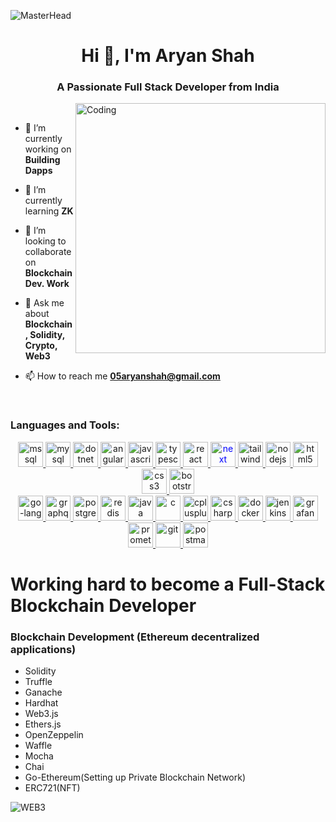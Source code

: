 ![MasterHead](https://feature.undp.org/beyond-bitcoin/assets/hxFnAcINBZ/block2.gif)
<h1 align="center">Hi 👋, I'm Aryan Shah</h1>
<h3 align="center">A Passionate Full Stack Developer from India</h3>
<img align="right" alt="Coding" width="400" src="https://camo.githubusercontent.com/e20822b4282c07ffd010cd05f855a6561d3b62358ca9e607e4901288dd748fcb/68747470733a2f2f63646e2e6472696262626c652e636f6d2f75736572732f323133313939332f73637265656e73686f74732f343934383733362f74686f75676874776f726b732d6769665f6472696262626c652e676966">

<br />

- 🔭 I’m currently working on **Building Dapps**

- 🌱 I’m currently learning **ZK**

- 👯 I’m looking to collaborate on **Blockchain Dev. Work**

- 💬 Ask me about **Blockchain, Solidity, Crypto, Web3**

- 📫 How to reach me **05aryanshah@gmail.com**

<p align="left">
</p>


<br />
<h3 align="left">Languages and Tools:</h3>

<div style="display:inline_block" align="center">
    <a href="https://www.microsoft.com/en-us/sql-server" target="_blank" rel="noreferrer"> <img src="https://www.svgrepo.com/show/303229/microsoft-sql-server-logo.svg" alt="mssql" width="40" height="40" /> </a>
    <a href="https://www.mysql.com/" target="_blank" rel="noreferrer"> <img src="https://cdn.jsdelivr.net/gh/devicons/devicon/icons/mysql/mysql-plain-wordmark.svg" alt="mysql" width="40" height="40" /> </a>
    <a href="https://dotnet.microsoft.com/" target="_blank" rel="noreferrer"> <img src="https://cdn.jsdelivr.net/gh/devicons/devicon/icons/dot-net/dot-net-plain-wordmark.svg" alt="dotnet" width="40" height="40" /> </a>
   <a href="https://angular.io" target="_blank" rel="noreferrer"> <img src="https://angular.io/assets/images/logos/angular/angular.svg" alt="angular" width="40" height="40" /> </a>
    <a href="https://developer.mozilla.org/en-US/docs/Web/JavaScript" target="_blank" rel="noreferrer">       
        <img src="https://cdn.jsdelivr.net/gh/devicons/devicon/icons/javascript/javascript-original.svg" alt="javascript" width="40" height="40"/>          
    </a>
    <a href="https://www.typescriptlang.org/" target="_blank" rel="noreferrer"> 
        <img src="https://cdn.jsdelivr.net/gh/devicons/devicon/icons/typescript/typescript-original.svg" alt="typescript" width="40" height="40" /> 
    </a>
    <a href="https://reactjs.org/" target="_blank" rel="noreferrer"> 
        <img src="https://cdn.jsdelivr.net/gh/devicons/devicon/icons/react/react-original-wordmark.svg" alt="react" width="40" height="40" /> 
    </a>
    <a href="https://nextjs.org/" target="_blank" rel="noreferrer"> 
        <img src="https://cdn.jsdelivr.net/gh/devicons/devicon/icons/nextjs/nextjs-original-wordmark.svg" alt="next" width="40" height="40" style="color:blue" /> 
    </a>
    <a href="https://tailwindcss.com/" target="_blank" rel="noreferrer"> 
        <img src="https://cdn.jsdelivr.net/gh/devicons/devicon/icons/tailwindcss/tailwindcss-plain.svg" alt="tailwind-css" width="40" height="40" /> 
    </a>
    <a href="https://nodejs.org" target="_blank" rel="noreferrer"> <img src="https://cdn.jsdelivr.net/gh/devicons/devicon/icons/nodejs/nodejs-original.svg" alt="nodejs" width="40" height="40" /> </a>
    <a href="https://www.w3.org/html/" target="_blank" rel="noreferrer"> <img src="https://cdn.jsdelivr.net/gh/devicons/devicon/icons/html5/html5-original.svg" alt="html5" width="40" height="40" /> </a>
    <a href="https://www.w3schools.com/css/" target="_blank" rel="noreferrer"> <img src="https://cdn.jsdelivr.net/gh/devicons/devicon/icons/css3/css3-original.svg" alt="css3" width="40" height="40" /> </a>
    <a href="https://getbootstrap.com" target="_blank" rel="noreferrer"> <img src="https://cdn.jsdelivr.net/gh/devicons/devicon/icons/bootstrap/bootstrap-original.svg" alt="bootstrap" width="40" height="40" /> </a>  
</div>
<div style="display:inline_block" align="center">
    <a href="https://go.dev/" target="_blank" rel="noreferrer"> 
        <img src="https://cdn.jsdelivr.net/gh/devicons/devicon/icons/go/go-original-wordmark.svg" alt="go-lang" width="40" height="40" /> 
    </a> 
    <a href="https://graphql.org/" target="_blank" rel="noreferrer"> 
        <img src="https://cdn.jsdelivr.net/gh/devicons/devicon/icons/graphql/graphql-plain-wordmark.svg" alt="graphql" width="40" height="40" /> 
    </a> 
    <a href="https://www.postgresql.org/" target="_blank" rel="noreferrer"> 
        <img src="https://cdn.jsdelivr.net/gh/devicons/devicon/icons/postgresql/postgresql-plain-wordmark.svg" alt="postgres" width="40" height="40" /> 
    </a> 
    <a href="https://redis.io/" target="_blank" rel="noreferrer"> 
        <img src="https://cdn.jsdelivr.net/gh/devicons/devicon/icons/redis/redis-plain-wordmark.svg" alt="redis" width="40" height="40" /> 
    </a>
    <a href="https://www.java.com" target="_blank" rel="noreferrer"> 
        <img src="https://cdn.jsdelivr.net/gh/devicons/devicon/icons/java/java-plain-wordmark.svg" alt="java" width="40" height="40" /> 
    </a>    
    <a href="https://www.cprogramming.com/" target="_blank" rel="noreferrer"> <img src="https://cdn.jsdelivr.net/gh/devicons/devicon/icons/c/c-original.svg" alt="c" width="40" height="40" /> </a>
    <a href="https://www.w3schools.com/cpp/" target="_blank" rel="noreferrer"> <img src="https://cdn.jsdelivr.net/gh/devicons/devicon/icons/cplusplus/cplusplus-original.svg" alt="cplusplus" width="40" height="40" /> </a>
    <a href="https://www.w3schools.com/cs/" target="_blank" rel="noreferrer"> <img src="https://cdn.jsdelivr.net/gh/devicons/devicon/icons/csharp/csharp-original.svg" alt="csharp" width="40" height="40" /> </a>      <a href="https://www.docker.com/" target="_blank" rel="noreferrer"> 
        <img src="https://cdn.jsdelivr.net/gh/devicons/devicon/icons/docker/docker-plain-wordmark.svg" alt="docker" width="40" height="40" /> 
    </a> 
    <a href="https://www.jenkins.io/" target="_blank" rel="noreferrer"> 
        <img src="https://cdn.jsdelivr.net/gh/devicons/devicon/icons/jenkins/jenkins-original.svg" alt="jenkins" width="40" height="40" /> 
    </a>
    <a href="https://grafana.com/" target="_blank" rel="noreferrer"> 
        <img src="https://cdn.jsdelivr.net/gh/devicons/devicon/icons/grafana/grafana-original-wordmark.svg" alt="grafana" width="40" height="40" /> 
    </a>
    <a href="https://prometheus.io/" target="_blank" rel="noreferrer"> 
        <img src="https://cdn.jsdelivr.net/gh/devicons/devicon/icons/prometheus/prometheus-original-wordmark.svg" alt="prometheus" width="40" height="40" /> 
    </a>
    <a href="https://git-scm.com/" target="_blank" rel="noreferrer"> 
        <img src="https://www.vectorlogo.zone/logos/git-scm/git-scm-icon.svg" alt="git" width="40" height="40" /> 
    </a>      
    <a href="https://postman.com" target="_blank" rel="noreferrer"> <img src="https://www.vectorlogo.zone/logos/getpostman/getpostman-icon.svg" alt="postman" width="40" height="40" /> </a>    
</div>

  
# Working hard to become a Full-Stack Blockchain Developer  

### Blockchain Development (Ethereum decentralized applications)

- Solidity
- Truffle
- Ganache
- Hardhat
- Web3.js
- Ethers.js
- OpenZeppelin
- Waffle
- Mocha
- Chai
- Go-Ethereum(Setting up Private Blockchain Network)
- ERC721(NFT)

<img align="center" alt="WEB3" src="https://i0.wp.com/bitcoinke.io/wp-content/uploads/2022/01/Web-3.0-GIF-2.gif">
